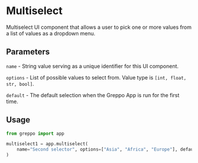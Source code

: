 # Multiselect
Multiselect UI component that allows a user to pick one or more values from a list of values as a dropdown menu.

## Parameters
`name` - String value serving as a unique identifier for this UI component.

`options` - List of possible values to select from. Value type is `[int, float, str, bool]`.

`default` - The default selection when the Greppo App is run for the first time.

## Usage
```python
from greppo import app

multiselect1 = app.multiselect(
    name="Second selector", options=["Asia", "Africa", "Europe"], default=["Asia"]
)
```